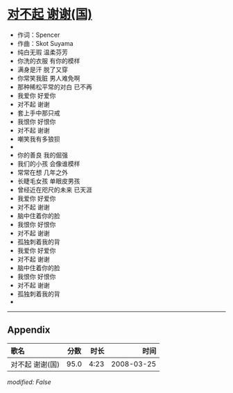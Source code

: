 # [对不起 谢谢(国)](https://music.163.com/song?id=65074)

* 作词：Spencer
* 作曲：Skot Suyama
* 纯白无瑕 温柔芬芳
* 你洗的衣服 有你的模样
* 满身是汗 脱了又穿
* 你常笑我脏 男人难免啊
* 那种稀松平常的对白 已不再
* 我爱你 好爱你
* 对不起 谢谢
* 套上手中那只戒
* 我恨你 好恨你
* 对不起 谢谢
* 嘲笑我有多狼狈
* 
* 你的善良 我的倔强
* 我们的小孩 会像谁模样
* 常常在想 几年之外
* 长睫毛女孩 单眼皮男孩
* 曾经近在咫尺的未来 已天涯
* 我爱你 好爱你
* 对不起 谢谢
* 脑中住着你的脸
* 我恨你 好恨你
* 对不起 谢谢
* 孤独刺着我的背
* 我爱你 好爱你
* 对不起 谢谢
* 脑中住着你的脸
* 我恨你 好恨你
* 对不起 谢谢
* 孤独刺着我的背
* 


---

## Appendix

|歌名|分数|时长|时间|
|:---|:---:|---:|---:|
|对不起 谢谢(国)|95.0|4:23|2008-03-25

*modified: False*